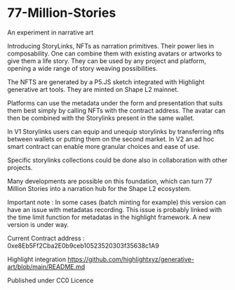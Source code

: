 # 77-Million-Stories
An experiment in narrative art

Introducing StoryLinks, NFTs as narration primitives.
Their power lies in composability.
One can combine them with existing avatars or artworks to give them a life story.
They can be used by any project and platform, opening a wide range of story weaving possibilities. 

The NFTS are generated by a P5.JS sketch integrated with Highlight generative art tools.
They are minted on Shape L2 mainnet.

Platforms can use the metadata under the form and presentation that suits them best simply by calling NFTs with the contract address. 
The avatar can then be combined with the Storylinks present in the same wallet. 

In V1 Storylinks users can equip and unequip storylinks by transferring nfts between wallets or putting them on the second market. 
In V2 an ad hoc smart contract can enable more granular choices and ease of use.

Specific storylinks collections could be done also in collaboration with other projects. 

Many developments are possible on this foundation, which can turn 77 Million Stories into a narration hub for the Shape L2 ecosystem. 

Important note : In some cases (batch minting for example) this version can have an issue with metadatas recording.
This issue is probably linked with the time limit function for metadatas in the highlight framework.
A new version is under way.

Current Contract address : 0xe8Eb5Ff2Cba2E0b9ceb10523520303f35638c1A9

Highlight integration 
https://github.com/highlightxyz/generative-art/blob/main/README.md

Published under CC0 Licence
